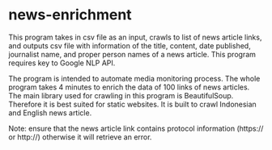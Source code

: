 # news-enrichment
This program takes in csv file as an input, crawls to list of news article links, and outputs csv file with information of the title, content, date published, journalist name, and proper person names of a news article. This program requires key to Google NLP API.

The program is intended to automate media monitoring process. The whole program takes 4 minutes to enrich the data of 100 links of news articles. The main library used for crawling in this program is BeautifulSoup. Therefore it is best suited for static websites. It is built to crawl Indonesian and English news article.

Note: ensure that the news article link contains protocol information (https:// or http://) otherwise it will retrieve an error.
